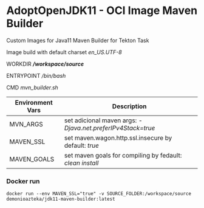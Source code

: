 # AdoptOpenJDK11 - OCI Image Maven Builder
Custom Images for Java11 Maven Builder for Tekton Task

Image build with default charset _en_US.UTF-8_

WORKDIR ***/workspace/source***

ENTRYPOINT _/bin/bash_

CMD _mvn_builder.sh_

|Environment Vars|Description|
|---|---|
|MVN_ARGS| set adicional maven args: _-Djava.net.preferIPv4Stack=true_|
|MAVEN_SSL| set maven.wagon.http.ssl.insecure by default: _true_|
|MAVEN_GOALS| set maven goals for compiling by fedault: _clean install_|


### Docker run
```
docker run --env MAVEN_SSL="true" -v SOURCE_FOLDER:/workspace/source demonioazteka/jdk11-maven-builder:latest 
```